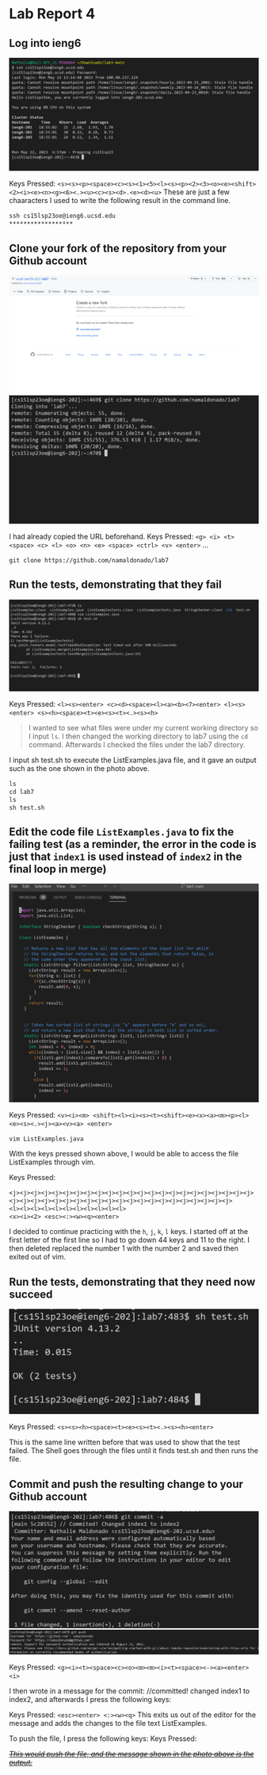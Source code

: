 # Lab Report 4
## Log into ieng6
<img src="https://raw.githubusercontent.com/namaldonado/cse15l-lab-reports/main/Screenshot%202023-05-22%20185749.png"/>

Keys Pressed: `<s><s><p><space><c><s><1><5><l><s><p><2><3><o><e><shift><2><i><e><n><g><6><.><u><c><s><d>.<e><d><u>`
These are just a few chaaracters I used to write the following result in the command line.

```
ssh cs15lsp23oe@ieng6.ucsd.edu
******************
```

## Clone your fork of the repository from your Github account 
<img src="https://raw.githubusercontent.com/namaldonado/cse15l-lab-reports/main/Screenshot%202023-05-22%20185902.png"/>
<img src="https://raw.githubusercontent.com/namaldonado/cse15l-lab-reports/main/Screenshot%202023-05-22%20190023.png"/>

I had already copied the URL beforehand.
Keys Pressed: `<g> <i> <t> <space> <c> <l> <o> <n> <e> <space> <ctrl> <v> <enter>`
...

```
git clone https://github.com/namaldonado/lab7
```

## Run the tests, demonstrating that they fail
<img src="https://raw.githubusercontent.com/namaldonado/cse15l-lab-reports/main/Screenshot%202023-05-22%20191945.png"/>

Keys Pressed: `<l><s><enter> <c><d><space><l><a><b><7><enter> <l><s><enter> <s><h><space><t><e><s><t><.><s><h>`
> I wanted to see what files were under my current working directory so I input `ls`.
> I then changed the working directory to lab7 using the `cd` command.
> Afterwards I checked the files under the lab7 directory.

I input sh test.sh to execute the ListExamples.java file, and it gave an output such as the one shown in the photo above. 

```
ls
cd lab7
ls
sh test.sh
```

## Edit the code file `ListExamples.java` to fix the failing test (as a reminder, the error in the code is just that `index1` is used instead of `index2` in the final loop in merge)
<img src="https://raw.githubusercontent.com/namaldonado/cse15l-lab-reports/main/Screenshot%202023-05-22%20191920.png"/>

Keys Pressed: `<v><i><m> <shift><l><i><s><t><shift><e><x><a><m><p><l><e><s><.><j><a><v><a> <enter>`
```
vim ListExamples.java
```
With the keys pressed shown above, I would be able to access the file ListExamples through vim. 


Keys Pressed:
```
<j><j><j><j><j><j><j><j><j><j><j><j><j><j><j><j><j><j><j><j><j><j><j><j><j><j><j><j><j><j><j><j><j><j><j><j><j><j><j><j><j><j><j><j>
<l><l><l><l><l><l><l><l><l><l><l> 
<x><i><2> <esc><:><w><q><enter>
```

I decided to continue practicing with the `h`, `j`, `k`, `l` keys. I started off at the first letter of the first line so I had to go down 44 keys and 11 to the right. I then deleted replaced the number 1 with the number 2 and saved then exited out of vim. 

## Run the tests, demonstrating that they need now succeed
<img src="https://raw.githubusercontent.com/namaldonado/cse15l-lab-reports/main/Screenshot%202023-05-22%20192615.png"/>

Keys Pressed: `<s><s><h><space><t><e><s><t><.><s><h><enter>`


This is the same line written before that was used to show that the test failed. The Shell goes through the files until it finds test.sh and then runs the file.


## Commit and push the resulting change to your Github account
<img src="https://raw.githubusercontent.com/namaldonado/cse15l-lab-reports/main/Screenshot%202023-05-22%20192957.png"/>
<img src="https://raw.githubusercontent.com/namaldonado/cse15l-lab-reports/main/Screenshot%202023-05-22%20193108.png"/>

Keys Pressed: `<g><i><t><space><c><o><m><m><i><t><space><-><a><enter><i>`

I then wrote in a message for the commit: //committed! changed index1 to index2, and afterwards I press the following keys:

Keys Pressed: `<esc><enter> <:><w><q>`
This exits us out of the editor for the message and adds the changes to the file text ListExamples. 

To push the file, I press the following keys:
Keys Pressed: <g><i><t><space><p><u><s><h>
  
This would push the file, and the message shown in the photo above is the output. 
  
 
  
